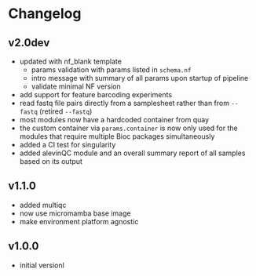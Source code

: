 # Changelog

## v2.0dev
- updated with nf_blank template
  - params validation with params listed in `schema.nf`
  - intro message with summary of all params upon startup of pipeline
  - validate minimal NF version
- add support for feature barcoding experiments
- read fastq file pairs directly from a samplesheet rather than from `--fastq` (retired `--fastq`)
- most modules now have a hardcoded container from quay
- the custom container via `params.container` is now only used for the modules that require multiple Bioc packages simultaneously
- added a CI test for singularity
- added alevinQC module and an overall summary report of all samples based on its output
## v1.1.0
- added multiqc
- now use micromamba base image
- make environment platform agnostic

## v1.0.0
- initial versionl